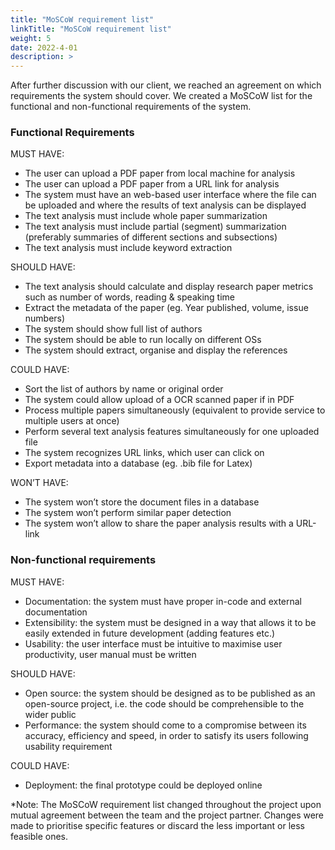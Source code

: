 ```yaml
---
title: "MoSCoW requirement list"
linkTitle: "MoSCoW requirement list"
weight: 5
date: 2022-4-01
description: >
---
```

After further discussion with our client, we reached an agreement on which requirements the system should cover. We created a MoSCoW list for the functional and non-functional requirements of the system.

### Functional Requirements 

MUST HAVE:
- The user can upload a PDF paper from local machine for analysis
- The user can upload a PDF paper from a URL link for analysis
- The system must have an web-based user interface where the file can be uploaded and where the results of text analysis can be displayed
- The text analysis must include whole paper summarization
- The text analysis must include partial (segment) summarization (preferably summaries of different sections and subsections)
- The text analysis must include keyword extraction

SHOULD HAVE:
- The text analysis should calculate and display research paper metrics such as number of words, reading & speaking time
- Extract the metadata of the paper (eg. Year published, volume, issue numbers)
- The system should show full list of authors
- The system should be able to run locally on different OSs
- The system should extract, organise and display the references

COULD HAVE:
- Sort the list of authors by name or original order
- The system could allow upload of a OCR scanned paper if in PDF
- Process multiple papers simultaneously (equivalent to provide service to multiple users at once)
- Perform several text analysis features simultaneously for one uploaded file
- The system recognizes URL links, which user can click on
- Export metadata into a database (eg. .bib file for Latex)

WON’T HAVE:
- The system won’t store the document files in a database
- The system won’t perform similar paper detection
- The system won’t allow to share the paper analysis results with a URL-link

### Non-functional requirements

MUST HAVE:
- Documentation: the system must have proper in-code and external documentation
- Extensibility: the system must be designed in a way that allows it to be easily extended in future development (adding features etc.)
- Usability: the user interface must be intuitive to maximise user productivity, user manual must be written

SHOULD HAVE:
- Open source: the system should be designed as to be published as an open-source project, i.e. the code should be comprehensible to the wider public
- Performance: the system should come to a compromise between its accuracy, efficiency and speed, in order to satisfy its users following usability requirement

COULD HAVE:
- Deployment: the final prototype could be deployed online

*Note: The MoSCoW requirement list changed throughout the project upon mutual agreement between the team and the project partner. Changes were made to prioritise specific features or discard the less important or less feasible ones.
